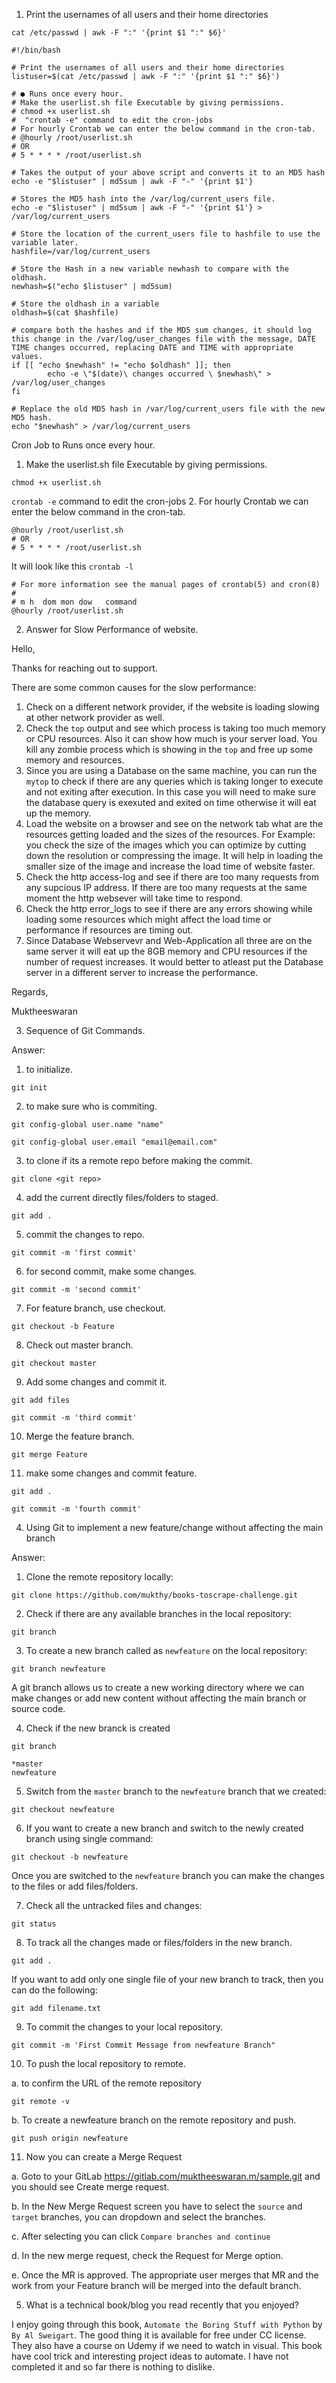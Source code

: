 1. Print the usernames of all users and their home directories

`cat /etc/passwd | awk -F ":" '{print $1 ":" $6}'`

```
#!/bin/bash

# Print the usernames of all users and their home directories
listuser=$(cat /etc/passwd | awk -F ":" '{print $1 ":" $6}')

# ● Runs once every hour.
# Make the userlist.sh file Executable by giving permissions.
# chmod +x userlist.sh
#  "crontab -e" command to edit the cron-jobs
# For hourly Crontab we can enter the below command in the cron-tab.
# @hourly /root/userlist.sh
# OR
# 5 * * * * /root/userlist.sh

# Takes the output of your above script and converts it to an MD5 hash
echo -e "$listuser" | md5sum | awk -F "-" '{print $1'}

# Stores the MD5 hash into the /var/log/current_users file.
echo -e "$listuser" | md5sum | awk -F "-" '{print $1'} > /var/log/current_users

# Store the location of the current_users file to hashfile to use the variable later.
hashfile=/var/log/current_users

# Store the Hash in a new variable newhash to compare with the oldhash.
newhash=$("echo $listuser" | md5sum)

# Store the oldhash in a variable
oldhash=$(cat $hashfile)

# compare both the hashes and if the MD5 sum changes, it should log this change in the /var/log/user_changes file with the message, DATE TIME changes occurred, replacing DATE and TIME with appropriate values.
if [[ "echo $newhash" != "echo $oldhash" ]]; then
        echo -e \"$(date)\ changes occurred \ $newhash\" > /var/log/user_changes
fi

# Replace the old MD5 hash in /var/log/current_users file with the new MD5 hash.
echo "$newhash" > /var/log/current_users
```

Cron Job to Runs once every hour.
1. Make the userlist.sh file Executable by giving permissions.

`chmod +x userlist.sh`

`crontab -e` command to edit the cron-jobs
2. For hourly Crontab we can enter the below command in the cron-tab.
```
@hourly /root/userlist.sh
# OR
# 5 * * * * /root/userlist.sh
```
It will look like this `crontab -l`
```
# For more information see the manual pages of crontab(5) and cron(8)
# 
# m h  dom mon dow   command
@hourly /root/userlist.sh
```

2. Answer for Slow Performance of website.

Hello,

Thanks for reaching out to support.

There are some common causes for the slow performance:

1. Check on a different network provider, if the website is loading slowing at other network provider as well.
2. Check the `top` output and see which process is taking too much memory or CPU resources. Also it can show how much is your server load. You kill any zombie process which is showing in the `top` and free up some memory and resources.
3. Since you are using a Database on the same machine, you can run the `mytop` to check if there are any queries which is taking longer to execute and not exiting after execution. In this case you will need to make sure the database query is exexuted and exited on time otherwise it will eat up the memory.
4. Load the website on a browser and see on the network tab what are the resources getting loaded and the sizes of the resources. For Example: you check the size of the images which you can optimize by cutting down the resolution or compressing the image. It will help in loading the smaller size of the image and increase the load time of website faster.
5. Check the http access-log and see if there are too many requests from any supcious IP address. If there are too many requests at the same moment the http websever will take time to respond.
6. Check the http error_logs to see if there are any errors showing while loading some resources which might affect the load time or performance if resources are timing out.
7. Since Database Webservevr and Web-Application all three are on the same server it will eat up the 8GB memory and CPU resources if the number of request increases. It would better to atleast put the Database server in a different server to increase the performance.

Regards,

Muktheeswaran 


3. Sequence of Git Commands.

Answer:

1. to initialize.

`git init`

2. to make sure who is commiting.

`git config-global user.name "name"`

`git config-global user.email "email@email.com"`

3. to clone if its a remote repo before making the commit.

`git clone <git repo>`

4. add the current directly files/folders to staged.

`git add .`

5. commit the changes to repo.

`git commit -m 'first commit'`

6. for second commit, make some changes.

`git commit -m 'second commit'`

7. For feature branch, use checkout.

`git checkout -b Feature`

8. Check out master branch.

`git checkout master`

9. Add some changes and commit it.

`git add files`

`git commit -m 'third commit'`

10. Merge the feature branch.

`git merge Feature`

11. make some changes and commit feature.

`git add .`

`git commit -m 'fourth commit'`


4. Using Git to implement a new feature/change without affecting the main branch

Answer:

1. Clone the remote repository locally:

`git clone https://github.com/mukthy/books-toscrape-challenge.git`

2. Check if there are any available branches in the local repository:

`git branch`

3. To create a new branch called as `newfeature` on the local repository:

`git branch newfeature`

A git branch allows us to create a new working directory where we can make changes or add new content without affecting the main branch or source code.

4. Check if the new branck is created

`git branch`

```
*master
newfeature
```

5. Switch from the `master` branch to the `newfeature` branch that we created:

`git checkout newfeature`

6. If you want to create a new branch and switch to the newly created branch using single command:

`git checkout -b newfeature`

Once you are switched to the `newfeature` branch you can make the changes to the files or add files/folders.

7. Check all the untracked files and changes:

`git status`

8. To track all the changes made or files/folders in the new branch.

`git add .`

If you want to add only one single file of your new branch to track, then you can do the following:

`git add filename.txt`

9. To commit the changes to your local repository.

`git commit -m 'First Commit Message from newfeature Branch"`

10. To push the local repository to remote.



a. to confirm the URL of the remote repository

`git remote -v`

b. To create a newfeature branch on the remote repository and push.

`git push origin newfeature`

11. Now you can create a Merge Request 



a. Goto to your GitLab https://gitlab.com/muktheeswaran.m/sample.git and you should see Create merge request.

b. In the New Merge Request screen you have to select the `source` and `target` branches, you can dropdown and select the branches.

c. After selecting you can click `Compare branches and continue`

d. In the new merge request, check the Request for Merge option.

e. Once the MR is approved. The appropriate user merges that MR and the work from your Feature branch will be merged into the default branch.

5. What is a technical book/blog you read recently that you enjoyed?


I enjoy going through this book, `Automate the Boring Stuff with Python` by `By Al Sweigart`. The good thing it is available for free under CC license. They also have a course on Udemy if we need to watch in visual. This book have cool trick and interesting project ideas to automate. I have not completed it and so far there is nothing to dislike.

